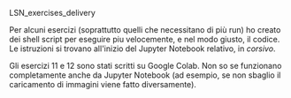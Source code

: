 LSN_exercises_delivery

Per alcuni esercizi (soprattutto quelli che necessitano di più run) ho creato dei shell script per eseguire piu velocemente, e nel modo giusto, il codice. Le istruzioni si trovano all'inizio del Jupyter Notebook relativo, in *corsivo*.

Gli esercizi 11 e 12 sono stati scritti su Google Colab. Non so se funzionano completamente anche da Jupyter Notebook (ad esempio, se non sbaglio il caricamento di immagini viene fatto diversamente).
